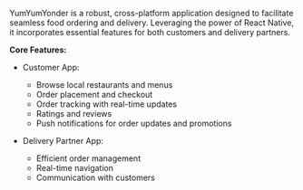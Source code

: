 YumYumYonder is a robust, cross-platform application designed to facilitate seamless food ordering and delivery. 
Leveraging the power of React Native, it incorporates essential features for both customers and delivery partners.

**Core Features:**
 - Customer App:
    - Browse local restaurants and menus
    - Order placement and checkout
    - Order tracking with real-time updates
    - Ratings and reviews
    - Push notifications for order updates and promotions

 - Delivery Partner App:
    - Efficient order management
    - Real-time navigation
    - Communication with customers

